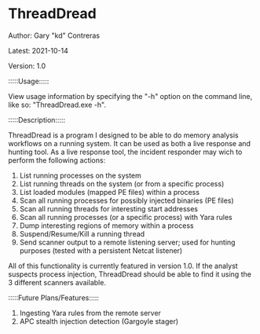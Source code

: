 # ThreadDread

Author: Gary "kd" Contreras

Latest: 2021-10-14

Version: 1.0

:::::Usage:::::

View usage information by specifying the "-h" option on the command line, like so: "ThreadDread.exe -h".

:::::Description:::::

ThreadDread is a program I designed to be able to do memory analysis workflows on a running system. It can be used as both a live response and hunting tool. As a live response tool, the incident responder may wich to perform the following actions:

1. List running processes on the system
2. List running threads on the system (or from a specific process)
3. List loaded modules (mapped PE files) within a process
4. Scan all running processes for possibly injected binaries (PE files)
5. Scan all running threads for interesting start addresses
6. Scan all running processes (or a specific process) with Yara rules
7. Dump interesting regions of memory within a process
8. Suspend/Resume/Kill a running thread
9. Send scanner output to a remote listening server; used for hunting purposes (tested with a persistent Netcat listener)

All of this functionality is currently featured in version 1.0. If the analyst suspects process injection, ThreadDread should be able to find it using the 3 different scanners available.

:::::Future Plans/Features:::::

1. Ingesting Yara rules from the remote server
2. APC stealth injection detection (Gargoyle stager)
